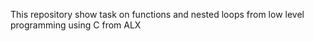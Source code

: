 This repository show task on functions and nested loops from low level programming using C from ALX
